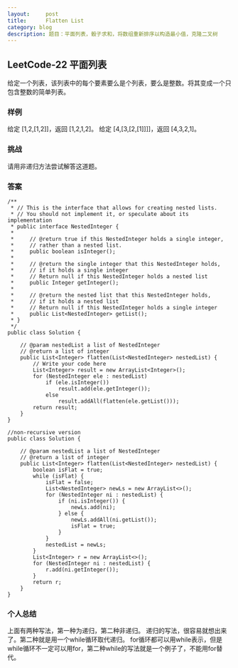 ```yaml
---
layout:     post
title:      Flatten List
category: blog
description: 题目：平面列表，骰子求和，将数组重新排序以构造最小值，克隆二叉树
---
```


## LeetCode-22 平面列表

给定一个列表，该列表中的每个要素要么是个列表，要么是整数。将其变成一个只包含整数的简单列表。

### 样例
给定 [1,2,[1,2]]，返回 [1,2,1,2]。
给定 [4,[3,[2,[1]]]]，返回 [4,3,2,1]。

### 挑战
请用非递归方法尝试解答这道题。


### 答案
    /**
     * // This is the interface that allows for creating nested lists.
     * // You should not implement it, or speculate about its implementation
     * public interface NestedInteger {
     *
     *     // @return true if this NestedInteger holds a single integer,
     *     // rather than a nested list.
     *     public boolean isInteger();
     *
     *     // @return the single integer that this NestedInteger holds,
     *     // if it holds a single integer
     *     // Return null if this NestedInteger holds a nested list
     *     public Integer getInteger();
     *
     *     // @return the nested list that this NestedInteger holds,
     *     // if it holds a nested list
     *     // Return null if this NestedInteger holds a single integer
     *     public List<NestedInteger> getList();
     * }
     */
    public class Solution {
    
        // @param nestedList a list of NestedInteger
        // @return a list of integer
        public List<Integer> flatten(List<NestedInteger> nestedList) {
            // Write your code here
            List<Integer> result = new ArrayList<Integer>();
            for (NestedInteger ele : nestedList)
                if (ele.isInteger())
                    result.add(ele.getInteger());
                else
                    result.addAll(flatten(ele.getList()));
            return result;
        }
    }
    
    //non-recursive version
    public class Solution {
    
        // @param nestedList a list of NestedInteger
        // @return a list of integer
        public List<Integer> flatten(List<NestedInteger> nestedList) {
            boolean isFlat = true;
            while (isFlat) {
                isFlat = false;
                List<NestedInteger> newLs = new ArrayList<>();
                for (NestedInteger ni : nestedList) {
                    if (ni.isInteger()) {
                        newLs.add(ni);
                    } else {
                        newLs.addAll(ni.getList());
                        isFlat = true;
                    }
                }
                nestedList = newLs;
            }
            List<Integer> r = new ArrayList<>();
            for (NestedInteger ni : nestedList) {
                r.add(ni.getInteger());
            }
            return r;
        }
    }

### 个人总结

上面有两种写法，第一种为递归，第二种非递归。
递归的写法，很容易就想出来了。第二种就是用一个while循环取代递归。
for循环都可以用while表示，但是while循环不一定可以用for，第二种while的写法就是一个例子了，不能用for替代。